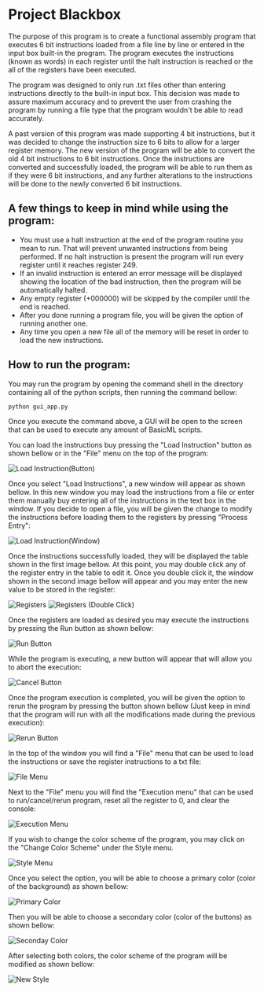 # Project Blackbox

The purpose of this program is to create a functional assembly program that executes 6 bit instructions 
loaded from a file line by line or entered in the input box built-in the program. The program executes 
the instructions (known as words) in each register until the halt instruction is reached or the all of the
registers have been executed.

The program was designed to only run .txt files other than entering instructions directly to the built-in
input box. This decision was made to assure maximum accuracy and to prevent the user from crashing the 
program by running a file type that the program wouldn't be able to read accurately.

A past version of this program was made supporting 4 bit instructions, but it was decided to change the
instruction size to 6 bits to allow for a larger register memory. The new version of the program will
be able to convert the old 4 bit instructions to 6 bit instructions. Once the instructions are converted
and successfully loaded, the program will be able to run them as if they were 6 bit instructions, and any
further alterations to the instructions will be done to the newly converted 6 bit instructions.

## A few things to keep in mind while using the program:
- You must use a halt instruction at the end of the program routine you mean to run. That will prevent
unwanted instructions from being performed. If no halt instruction is present the program will run 
every register until it reaches register 249.
- If an invalid instruction is entered an error message will be displayed showing the location of the
bad instruction, then the program will be automatically halted.
- Any empty register (+000000) will be skipped by the compiler until the end is reached.
- After you done running a program file, you will be given the option of running another one.
- Any time you open a new file all of the memory will be reset in order to load the new instructions.

## How to run the program:

You may run the program by opening the command shell in the directory containing all of the python scripts, 
then running the command bellow:

```shell
python gui_app.py
```
Once you execute the command above, a GUI will be open to the screen that can be used to execute any amount
of BasicML scripts.

You can load the instructions buy pressing the "Load Instruction" button as shown bellow or in the "File" menu on the top of the program:

![Load Instruction(Button)](https://raw.githubusercontent.com/bransonpetty/project-blackbox/develop/readme%20images/Load%20Instructions%20(Window)%20v2.png)

Once you select "Load Instructions", a new window will appear as shown bellow. In this new window you may load the instructions from a file or enter them manually buy entering all of the instructions in the text box in the window. If you decide to open a file, you will be given the change to modify the instructions before loading them to the registers by pressing "Process Entry":

![Load Instruction(Window)](https://raw.githubusercontent.com/bransonpetty/project-blackbox/develop/readme%20images/Load%20Instructions%20(Window)%20v2.png)

Once the instructions successfully loaded, they will be displayed the table shown in the first image bellow. At this point, you may double click any of the register entry in the table to edit it. Once you double click it, the window shown in the second image bellow will appear and you may enter the new value to be stored in the register:

![Registers](https://raw.githubusercontent.com/bransonpetty/project-blackbox/develop/readme%20images/Registers%20v2.png)
![Registers (Double Click)](https://raw.githubusercontent.com/bransonpetty/project-blackbox/develop/readme%20images/Edit%20Register%20v2.png)

Once the registers are loaded as desired you may execute the instructions by pressing the Run button as shown bellow:

![Run Button](https://raw.githubusercontent.com/bransonpetty/project-blackbox/develop/readme%20images/Run%20(Button)%20v2.png)

While the program is executing, a new button will appear that will allow you to abort the execution:

![Cancel Button](https://raw.githubusercontent.com/bransonpetty/project-blackbox/develop/readme%20images/Cancel%20(Button)%20v2.png)

Once the program execution is completed, you will be given the option to rerun the program by pressing the button shown bellow (Just keep in mind that the program will run with all the modifications made during the previous execution):

![Rerun Button](https://raw.githubusercontent.com/bransonpetty/project-blackbox/develop/readme%20images/Rerun%20(Button)%20v2.png)

In the top of the window you will find a "File" menu that can be used to load the instructions or save the register instructions to a txt file:

![File Menu](https://raw.githubusercontent.com/bransonpetty/project-blackbox/develop/readme%20images/File%20(Menu)%20v2.png)

Next to the "File" menu you will find the "Execution menu" that can be used to run/cancel/rerun program, reset all the register to 0, and clear the console:

![Execution Menu](https://raw.githubusercontent.com/bransonpetty/project-blackbox/develop/readme%20images/Execute%20(Menu)%20v2.png)

If you wish to change the color scheme of the program, you may click on the "Change Color Scheme" under the Style menu. 

![Style Menu](https://raw.githubusercontent.com/bransonpetty/project-blackbox/develop/readme%20images/Style%20(Menu).png)

Once you select the option, you will be able to choose a primary color (color of the background) as shown bellow:

![Primary Color](https://raw.githubusercontent.com/bransonpetty/project-blackbox/develop/readme%20images/Style%20(Primary).png)

Then you will be able to choose a secondary color (color of the buttons) as shown bellow:

![Seconday Color](https://raw.githubusercontent.com/bransonpetty/project-blackbox/develop/readme%20images/Style%20(Secondary).png)

After selecting both colors, the color scheme of the program will be modified as shown bellow:

![New Style](https://raw.githubusercontent.com/bransonpetty/project-blackbox/develop/readme%20images/Style%20(Result).png)
